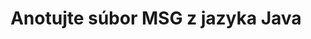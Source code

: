 ---
############################# Static ############################
layout: "auto-gen-annotation"

############################# Head ############################
head_title: "Java MSG Anotácia API Anotácia v C#"
head_description: "Java API na vytváranie a komentovanie populárnych typov anotácií z MSG, obrázkov, nákresov a formátov súborov dokumentov."

############################# Header ############################
title: "Anotujte súbor MSG z jazyka Java"
description: ""
bg_image: "https://cms.admin.containerize.com/templates/aspose/App_Themes/V3/images/bg/header1.png"
bg_overlay: false
button:
    enable: true
    icon: "fas fa-arrow-down"
    label: "Stiahnite si bezplatnú skúšobnú verziu"
    link: "https://downloads.groupdocs.com/annotation/java"

############################# About ############################
about:
    enable: true
    title: "O GroupDocs.Annotation for Java API"
    content: |
        GroupDocs.Annotation for Java API je knižnica, ktorá vám umožňuje pridávať anotácie do PDF, Wordu a iných dokumentov na Mac, Windows alebo Ubuntu. [GroupDocs.Annotation for Java](/annotation/java) je natívne Java API na správu anotácií s komplexnou podporou pre vytváranie, pridávanie, upravovanie, odstraňovanie, extrahovanie a exportovanie anotácií z obrázkov a rôznych iných dokumentov. Úplný zoznam podporovaných formátov dokumentov si môžete pozrieť na tejto [stránke](https://docs.groupdocs.com/annotation/java/supported-document-formats/).
        Táto knižnica vám umožňuje pracovať nielen s dokumentom MSG, ale aj s mnohými ďalšími typmi dokumentov, ako sú Word, Excel, PowerPoint, Outlook e-maily, Visio, Adobe, OpenDocument, OpenOffice, Photoshop, AutoCad a mnoho ďalších.
        GroupDocs.Annotation for Java API vám umožňuje vytvárať a pridávať nové poznámky, upravovať anotácie, extrahovať komentáre, anotácie a odstraňovať ich z dokumentov. Knižnica podporuje 13 rôznych typov anotácií vrátane textu, polyline, oblasti, podčiarknutia, bodu, vodoznaku, šípky, elipsy, nahradenia textu, vzdialenosti, textového poľa, úpravy zdrojov v PDF, HTML, dokumentov Microsoft Word, tabuliek, diagramov, prezentácií, kresby, obrázky a mnoho ďalších formátov súborov.
        Príklad (pozri nižšie) ukazuje prácu s dokumentom MSG, v tomto príklade môžete vidieť hlavné kroky, ako pracovať s GroupDocs. Anotácia: Nastavte licenciu, otvorte dokument, s ktorým chcete pracovať, vytvorte anotáciu, pridanie dátových objektov na nastavenie vlastností anotácie podľa vašich požiadaviek a uloženie výsledku na potrebné miesto. Môžete si tiež pozrieť podrobnejšie informácie o podporovaných funkciách na našej [stránke github](https://github.com/groupdocs-annotation/GroupDocs.Annotation-for-Java) alebo v našom produkte [dokumentácia](https://docs.groupdocs.com/annotation/java/getting-started/).

############################# Steps ############################
howTo_Add:
steps_Add:
    enable: true
    title_left: "Kroky na pridanie anotácií do súboru MSG v jazyku Java"
    content_left: |
        [GroupDocs.Annotation](/annotation/java/) uľahčuje vývojárom jazyka Java pridávanie rôznych typov anotácií do súborov MSG v rámci akejkoľvek aplikácie založenej na jazyku Java implementáciou niekoľkých jednoduchých krokov.
        *   Vytvorte objekty odpovede s komentárom a dátumom.
        *   Vytvorte objekt AreaAnnotation, nastavte možnosti oblasti a pridajte odpovede.
        *   Vytvorte objekt anotátora a pridajte anotáciu oblasti.
        *   Uložiť výstupný súbor.
    title_right: "Požiadavky na systém"
    content_right: |
        GroupDocs.Annotation for Java API sú podporované na všetkých hlavných platformách a operačných systémoch. Pred spustením nižšie uvedeného kódu sa uistite, že máte vo svojom systéme nainštalované nasledujúce predpoklady.
        *   Operačné systémy: Microsoft Windows, Linux, MacOS
        *   Vývojové prostredie: NetBeans, Intellij IDEA, Eclipse atď
        *   Java Runtime Environment: Java 7 (1.7) a vyššie
        *   Získajte najnovšiu verziu GroupDocs.Annotation pre Java z [GroupDocs Artifact Repository](https://repository.groupdocs.com/webapp/#/artifacts/browse/tree/General/repo/com/groupdocs/groupdocs-annotation)

############################# Preview ############################
preview_Add:
    enable: true
    title: Ukážka anotácie a ukážka kódu
    content: |
        ![Annotation preview image](https://docs.groupdocs.com/annotation/java/images/add-area-annotation.png)
    code: |
        ```java
        // Create an instance of Reply class and add comments
        Reply firstReply = new Reply();
        firstReply.setComment("First comment");
        firstReply.setRepliedOn(Calendar.getInstance().getTime());
        
        Reply secondReply = new Reply();
        secondReply.setComment("Second comment");
        secondReply.setRepliedOn(Calendar.getInstance().getTime());
        
        List<Reply> replies = new ArrayList<Reply>();
        replies.add(firstReply);
        replies.add(secondReply);
        
        // Create an instance of AreaAnnotation class and set options
        AreaAnnotation area = new AreaAnnotation();
        area.setBackgroundColor(65535);
        area.setBox(new Rectangle(100, 100, 100, 100));
        area.setCreatedOn(Calendar.getInstance().getTime());
        area.setMessage("This is area annotation");
        area.setOpacity(0.7);
        area.setPageNumber(0);
        area.setPenColor(65535);
        area.setPenStyle(PenStyle.Dot);
        area.setPenWidth((byte) 3);
        area.setReplies(replies);
        
        // Create an instance of Annotator class
        Annotator annotator = new Annotator("input.bmp");
        
        // Add annotation
        annotator.add(area);
        
        // Save to file
        annotator.save("output.bmp");
        annotator.dispose();
        ```

############################# Steps ############################
howTo_Remove:
steps_Remove:
    enable: true
    title_left: "Kroky na odstránenie anotácií zo súboru MSG v jazyku Java"
    content_left: |
        [GroupDocs.Annotation](/annotation/java/) uľahčuje vývojárom jazyka Java odstraňovanie podrobností anotácií zo súborov MSG v akejkoľvek aplikácii založenej na jazyku Java implementáciou niekoľkých jednoduchých krokov.
        *   Vytvorte objekty odpovede s komentárom a dátumom.
        *   Okamžite vytvorte objekt SaveOptions a nastavte AnnotationTypes = AnnotationType.None.
        *   Zavolajte metódu uloženia s výslednou cestou dokumentu alebo streamom a objektom SaveOptions.

############################# Preview ############################
preview_Remove:
    enable: true
    code: |
        ```java
        // Create an instance of Annotator class 
        Annotator annotator = new Annotator("C://input.bmp");

        // Remove annotation by set type None 
        SaveOptions saveOptions = new SaveOptions();
        saveOptions.setAnnotationTypes(AnnotationType.None);

        // Save annotation to output file
        annotator.save("C://output.bmp", saveOptions);
        annotator.dispose();
        ```

############################# Steps ############################
howTo_Edit:
steps_Edit:
    enable: true
    title_left: "Kroky na úpravu anotácií zo súboru MSG v jazyku Java"
    content_left: |
        [GroupDocs.Annotation](/annotation/java/) uľahčuje vývojárom Java aktualizovať rôzne vlastnosti anotácií zo súborov MSG v akejkoľvek aplikácii založenej na jazyku Java implementáciou niekoľkých jednoduchých krokov.
        *   Okamžitý objekt Annotator so vstupnou cestou dokumentu alebo stream s inštanciou LoadOptions s ImportAnnotations = true.
        *   Vytvorte nejakú implementáciu AnnotationBase a nastavte Id existujúcej anotácie (ak sa anotácia s týmto Id nenájde, nič sa nezmení) alebo zoznam ciest anotácií (všetky existujúce anotácie budú odstránené).
        *   Zavolajte metódu aktualizácie objektu Annotator s odovzdanými anotáciami.
        *   Zavolajte metódu uloženia s výslednou cestou dokumentu alebo streamom a objektom SaveOptions.

############################# Preview ############################
preview_Edit:
    enable: true
    code: |
        ```java
        String outputPath = "UpdateAnnotation.bmp";

        // Create an instance of Annotator class
        Annotator annotator = new Annotator("input.bmp");
        
        // Create an instance of Reply class for first example and add comments
        Reply reply1 = new Reply();
        reply1.setComment("Original first comment");
        reply1.setRepliedOn(Calendar.getInstance().getTime());
        
        Reply reply2 = new Reply();
        reply2.setComment("Original second comment");
        reply2.setRepliedOn(Calendar.getInstance().getTime());
        
        java.util.List replies = new ArrayList();
        replies.add(reply1);
        replies.add(reply2);
        
        // Create an instance of AreaAnnotation class and set options
        AreaAnnotation original = new AreaAnnotation();
        original.setId(1);
        original.setBackgroundColor(65535);
        original.setBox(new Rectangle(100, 100, 100, 100));
        original.setCreatedOn(Calendar.getInstance().getTime());
        original.setMessage("This is original annotation");
        original.setReplies(replies);
        
        // Add original annotation
        annotator.add(original);
        annotator.save(outputPath);
        annotator.dispose();
        
        LoadOptions loadOptions = new LoadOptions();
        
        // Open annotated document
        Annotator annotator1 = new Annotator(outputPath, loadOptions);
        
        // Create an instance of Reply class for update first example
        Reply reply3 = new Reply();
        reply3.setComment("Updated first comment");
        reply3.setRepliedOn(Calendar.getInstance().getTime());
        
        Reply reply4 = new Reply();
        reply4.setComment("Updated second comment");
        reply4.setRepliedOn(Calendar.getInstance().getTime());
        
        java.util.List replies1 = new ArrayList();
        replies1.add(reply3);
        replies1.add(reply4);

        // Suggest we want change some properties of existed annotation
        AreaAnnotation updated = new AreaAnnotation();
        updated.setId(1);
        updated.setBackgroundColor(255);
        updated.setBox(new Rectangle(0, 0, 50, 200));
        updated.setCreatedOn(Calendar.getInstance().getTime());
        updated.setMessage("This is updated annotation");
        updated.setReplies(replies1);
        
        // Update and save annotation
        annotator1.update(updated);
        annotator1.save(outputPath);
        annotator1.dispose();
        ```

############################# Steps ############################
howTo_Extract:
steps_Extract:
    enable: true
    title_left: "Kroky na extrahovanie anotácií zo súboru MSG v jazyku Java"
    content_left: |
        [GroupDocs.Annotation](/annotation/java/) uľahčuje vývojárom jazyka Java anotáciu dokumentov a extrahovanie informácií o anotáciách zo súborov MSG v akejkoľvek aplikácii založenej na jazyku Java implementáciou niekoľkých jednoduchých krokov.
        *   Vytvorte objekty odpovede s komentárom a dátumom.
        *   Vytvorte instanciu objektu LoadOptions a zavolajte SetImportAnnotations s argumentom true.
        *   Definujte premennú typom List.
        *   Zavolajte metódu get a vráťte výsledok do premennej vyššie.

############################# Preview ############################
preview_Extract:
    enable: true
    code: |
        ```java
        // For using this example input file ("annotated.bmp") must be with annotations
        LoadOptions loadOptions = new LoadOptions();
        
        // Create an instance of Annotator class and get annotations
        final Annotator annotator = new Annotator("annotated.bmp", loadOptions);
        List annotations = annotator.get();
        ```

############################# Demos ############################
demos:
    enable: true
    title: "Živé ukážky na pridanie, odstránenie, úpravu, extrahovanie anotácií do dokumentov a obrázkov"
    content: |
        Pridávajte, odstraňujte, upravujte a extrahujte anotácie do súboru MSG práve teraz na webovej lokalite [GroupDocs.Annotation Live Demos](https://products.groupdocs.app/annotation/family). Živá ukážka má nasledujúce výhody

############################# About Formats ############################
about_formats:
    enable: true
    format:
        # format loop
        - icon: "far fa-file-msg"
          title: "Informácie o formáte súboru MSG"
          content: |
            MSG je formát súboru, ktorý používajú Microsoft Outlook a Exchange na ukladanie e-mailových správ, kontaktov, stretnutí alebo iných úloh. Takéto správy môžu obsahovať jedno alebo viac e-mailových polí s odosielateľom, príjemcom, predmetom, dátumom a telom správy alebo kontaktnými informáciami, podrobnosťami o schôdzke a jednou alebo viacerými špecifikáciami úlohy. Vlastnosti, ktoré tvoria objekt správy, vrátane, sú tiež súčasťou súboru MSG. Súbor MSG má hlavičky, hlavné telo správy a hypertextové odkazy ako obyčajný text ASCII. Súbory MSG sú vhodné aj s programami, ktoré potrebujú rozhranie MAPI (Messaging Applications Programming Interface) od spoločnosti Microsoft.

          link: "https://docs.fileformat.com/image/msg/"

############################# More Formats ############################
more_formats:
    enable: true
    title: "Práca s inými populárnymi formátmi dokumentov"
    content: |
        Aktualizujte vlastnosti anotácií z niektorých populárnych formátov súborov, ako je uvedené nižšie.
    format:
        # format loop
        - name: "Annotate PDF document"
          link: "https://products.groupdocs.com/annotation/java/pdf/"
          description: "Adobe Portable Document Format"

        # format loop
        - name: "Annotate DOC document"
          link: "https://products.groupdocs.com/annotation/java/doc/"
          description: "Microsoft Word Document"

        # format loop
        - name: "Annotate DOCM document"
          link: "https://products.groupdocs.com/annotation/java/docm/"
          description: "Microsoft Word Macro-Enabled Document"

        # format loop
        - name: "Annotate DOCX document"
          link: "https://products.groupdocs.com/annotation/java/docx/"
          description: "Microsoft Word Open XML Document"

        # format loop
        - name: "Annotate DOT document"
          link: "https://products.groupdocs.com/annotation/java/dot/"
          description: "Microsoft Word Document Template"

        # format loop
        - name: "Annotate DOTX document"
          link: "https://products.groupdocs.com/annotation/java/dotx/"
          description: "Word Open XML Document Template"

        # format loop
        - name: "Annotate RTF document"
          link: "https://products.groupdocs.com/annotation/java/rtf/"
          description: "Rich Text Document"

        # format loop
        - name: "Annotate ODT document"
          link: "https://products.groupdocs.com/annotation/java/odt/"
          description: "Open Document Text"

        # format loop
        - name: "Annotate XLS document"
          link: "https://products.groupdocs.com/annotation/java/xls/"
          description: "Microsoft Excel Binary File Format"

        # format loop
        - name: "Annotate XLSX document"
          link: "https://products.groupdocs.com/annotation/java/xlsx/"
          description: "Microsoft Excel Open XML Spreadsheet"

        # format loop
        - name: "Annotate XLSM document"
          link: "https://products.groupdocs.com/annotation/java/xlsm/"
          description: "Microsoft Excel Macro-Enabled Spreadsheet"

        # format loop
        - name: "Annotate XLSB document"
          link: "https://products.groupdocs.com/annotation/java/xlsb/"
          description: "Microsoft Excel Binary Worksheet"

        # format loop
        - name: "Annotate ODS document"
          link: "https://products.groupdocs.com/annotation/java/ods/"
          description: "Open Document Spreadsheet"

        # format loop
        - name: "Annotate PPT document"
          link: "https://products.groupdocs.com/annotation/java/ppt/"
          description: "PowerPoint Presentation"

        # format loop
        - name: "Annotate PPTX document"
          link: "https://products.groupdocs.com/annotation/java/pptx/"
          description: "PowerPoint Open XML Presentation"

        # format loop
        - name: "Annotate PPSX document"
          link: "https://products.groupdocs.com/annotation/java/ppsx/"
          description: "PowerPoint Open XML Slide Show"

        # format loop
        - name: "Annotate POTM document"
          link: "https://products.groupdocs.com/annotation/java/potm/"
          description: "Microsoft PowerPoint Template"

        # format loop
        - name: "Annotate PPTM document"
          link: "https://products.groupdocs.com/annotation/java/pptm/"
          description: "Microsoft PowerPoint Presentation"

        # format loop
        - name: "Annotate PPS document"
          link: "https://products.groupdocs.com/annotation/java/pps/"
          description: "Microsoft PowerPoint 97-2003 Slide Show"

        # format loop
        - name: "Annotate ODP document"
          link: "https://products.groupdocs.com/annotation/java/odp/"
          description: "OpenDocument Presentation"

        # format loop
        - name: "Annotate HTML document"
          link: "https://products.groupdocs.com/annotation/java/html/"
          description: "HyperText Markup Language"

        # format loop
        - name: "Annotate TIFF document"
          link: "https://products.groupdocs.com/annotation/java/tiff/"
          description: "Tagged Image File Format"

        # format loop
        - name: "Annotate JPEG document"
          link: "https://products.groupdocs.com/annotation/java/jpeg/"
          description: "JPEG Image"

        # format loop
        - name: "Annotate PNG document"
          link: "https://products.groupdocs.com/annotation/java/png/"
          description: "Portable Network Graphic"

        # format loop
        - name: "Annotate EML document"
          link: "https://products.groupdocs.com/annotation/java/eml/"
          description: "E-mail Message"

        # format loop
        - name: "Annotate MSG document"
          link: "https://products.groupdocs.com/annotation/java/msg/"
          description: "Microsoft Outlook E-mail Message"

        # format loop
        - name: "Annotate VSD document"
          link: "https://products.groupdocs.com/annotation/java/vsd/"
          description: "Microsoft Visio 2003-2010 Drawing"

        # format loop
        - name: "Annotate VSDX document"
          link: "https://products.groupdocs.com/annotation/java/vsdx/"
          description: "Microsoft Visio Drawing"

        # format loop
        - name: "Annotate VSS document"
          link: "https://products.groupdocs.com/annotation/java/vss/"
          description: "Microsoft Visio 2003-2010 Stencil"

        # format loop
        - name: "Annotate VST document"
          link: "https://products.groupdocs.com/annotation/java/vst/"
          description: "Microsoft Visio 2013 Stencil"

        # format loop
        - name: "Annotate DWG document"
          link: "https://products.groupdocs.com/annotation/java/dwg/"
          description: "Autodesk Design Data Formats"

        # format loop
        - name: "Annotate DXF document"
          link: "https://products.groupdocs.com/annotation/java/dxf/"
          description: "AutoCAD Drawing Interchange"

        # format loop
        - name: "Annotate DCM document"
          link: "https://products.groupdocs.com/annotation/java/dcm/"
          description: "Digital Imaging and Communications in Medicine"

        # format loop
        - name: "Annotate WMF document"
          link: "https://products.groupdocs.com/annotation/java/wmf/"
          description: "Windows Metafile"

        # format loop
        - name: "Annotate EMF document"
          link: "https://products.groupdocs.com/annotation/java/emf/"
          description: "Enhanced Metafile Format"


############################# Back to top ###############################
back_to_top:
    enable: true
---